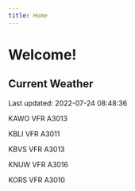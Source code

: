 ```yaml
---
title: Home
---
```

# Welcome!

## Current Weather

Last updated: 2022-07-24 08:48:36

KAWO VFR A3013

KBLI VFR A3011

KBVS VFR A3013

KNUW VFR A3016

KORS VFR A3010


